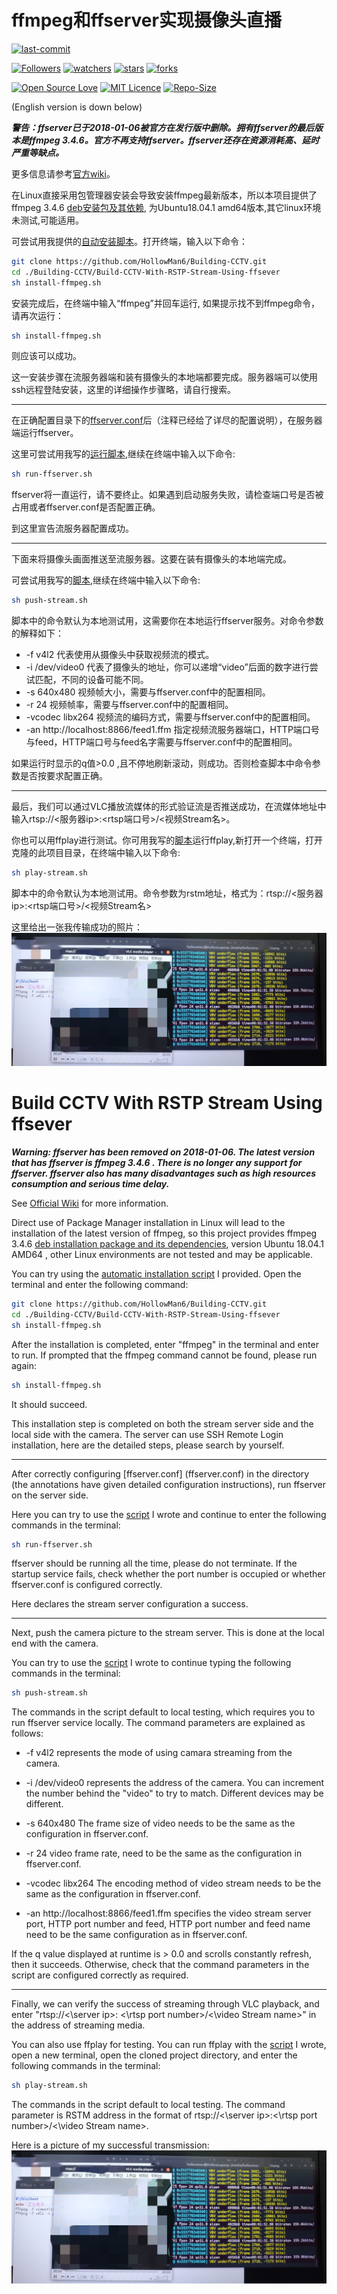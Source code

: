 # ffmpeg和ffserver实现摄像头直播

[![last-commit](https://img.shields.io/github/last-commit/HollowMan6/Building-CCTV)](../../graphs/commit-activity)

[![Followers](https://img.shields.io/github/followers/HollowMan6?style=social)](https://github.com/HollowMan6?tab=followers)
[![watchers](https://img.shields.io/github/watchers/HollowMan6/Building-CCTV?style=social)](../../watchers)
[![stars](https://img.shields.io/github/stars/HollowMan6/Building-CCTV?style=social)](../../stargazers)
[![forks](https://img.shields.io/github/forks/HollowMan6/Building-CCTV?style=social)](../../stargazers)

[![Open Source Love](https://badges.frapsoft.com/os/v1/open-source.svg?v=103)](https://hollowman6.github.io/fund.html)
[![MIT Licence](https://badges.frapsoft.com/os/mit/mit.svg?v=103)](https://opensource.org/licenses/mit-license.php)
[![Repo-Size](https://img.shields.io/github/repo-size/HollowMan6/Building-CCTV.svg)](../../archive/master.zip)

(English version is down below)

***警告：ffserver已于2018-01-06被官方在发行版中删除。拥有ffserver的最后版本是ffmpeg 3.4.6。官方不再支持ffserver。ffserver还存在资源消耗高、延时严重等缺点。***

更多信息请参考[官方wiki](http://trac.ffmpeg.org/wiki)。

在Linux直接采用包管理器安装会导致安装ffmpeg最新版本，所以本项目提供了ffmpeg 3.4.6 [deb安装包及其依赖](./ffmpeg3.4.6), 为Ubuntu18.04.1 amd64版本,其它linux环境未测试,可能适用。

可尝试用我提供的[自动安装脚本](./install-ffmpeg.sh)。打开终端，输入以下命令：

```sh
git clone https://github.com/HollowMan6/Building-CCTV.git
cd ./Building-CCTV/Build-CCTV-With-RSTP-Stream-Using-ffsever
sh install-ffmpeg.sh
```

安装完成后，在终端中输入“ffmpeg”并回车运行, 如果提示找不到ffmpeg命令，请再次运行：

```sh
sh install-ffmpeg.sh
```

则应该可以成功。

这一安装步骤在流服务器端和装有摄像头的本地端都要完成。服务器端可以使用ssh远程登陆安装，这里的详细操作步骤略，请自行搜索。

---

在正确配置目录下的[ffserver.conf](ffserver.conf)后（注释已经给了详尽的配置说明），在服务器端运行ffserver。

这里可尝试用我写的[运行脚本](./run-ffserver.sh),继续在终端中输入以下命令:

```sh
sh run-ffserver.sh
```

ffserver将一直运行，请不要终止。如果遇到启动服务失败，请检查端口号是否被占用或者ffserver.conf是否配置正确。

到这里宣告流服务器配置成功。

---

下面来将摄像头画面推送至流服务器。这要在装有摄像头的本地端完成。

可尝试用我写的[脚本](./push-stream.sh),继续在终端中输入以下命令:

```sh
sh push-stream.sh
```

脚本中的命令默认为本地测试用，这需要你在本地运行ffserver服务。对命令参数的解释如下：

* -f v4l2 代表使用从摄像头中获取视频流的模式。
* -i /dev/video0 代表了摄像头的地址，你可以递增“video”后面的数字进行尝试匹配，不同的设备可能不同。
* -s 640x480 视频帧大小，需要与ffserver.conf中的配置相同。
* -r 24 视频帧率，需要与ffserver.conf中的配置相同。
* -vcodec libx264 视频流的编码方式，需要与ffserver.conf中的配置相同。
* -an http://localhost:8866/feed1.ffm 指定视频流服务器端口，HTTP端口号与feed，HTTP端口号与feed名字需要与ffserver.conf中的配置相同。

如果运行时显示的q值>0.0 ,且不停地刷新滚动，则成功。否则检查脚本中命令参数是否按要求配置正确。

----

最后，我们可以通过VLC播放流媒体的形式验证流是否推送成功，在流媒体地址中输入rtsp://<服务器ip>:<rtsp端口号>/<视频Stream名>。

你也可以用ffplay进行测试。你可用我写的[脚本](./play-stream.sh)运行ffplay,新打开一个终端，打开克隆的此项目目录，在终端中输入以下命令:

```sh
sh play-stream.sh
```

脚本中的命令默认为本地测试用。命令参数为rstm地址，格式为：rtsp://<服务器ip>:<rtsp端口号>/<视频Stream名>

这里给出一张我传输成功的照片：
![](success.jpg)

# Build CCTV With RSTP Stream Using ffsever

***Warning: ffserver has been removed on 2018-01-06. The latest version that has ffserver is ffmpeg 3.4.6 . There is no longer any support for ffserver. ffserver also has many disadvantages such as high resources consumption and serious time delay.***

See [Official Wiki](http://trac.ffmpeg.org/wiki) for more information.

Direct use of Package Manager installation in Linux will lead to the installation of the latest version of ffmpeg, so this project provides ffmpeg 3.4.6 [deb installation package and its dependencies](./ffmpeg3.4.6), version Ubuntu 18.04.1 AMD64 , other Linux environments are not tested and may be applicable.

You can try using the [automatic installation script](./install-ffmpeg.sh) I provided. Open the terminal and enter the following command:

```sh
git clone https://github.com/HollowMan6/Building-CCTV.git
cd ./Building-CCTV/Build-CCTV-With-RSTP-Stream-Using-ffsever
sh install-ffmpeg.sh
```

After the installation is completed, enter "ffmpeg" in the terminal and enter to run. If prompted that the ffmpeg command cannot be found, please run again:

```sh
sh install-ffmpeg.sh
```

It should succeed.

This installation step is completed on both the stream server side and the local side with the camera. The server can use SSH Remote Login installation, here are the detailed steps, please search by yourself.

---

After correctly configuring [ffserver.conf] (ffserver.conf) in the directory (the annotations have given detailed configuration instructions), run ffserver on the server side.

Here you can try to use the [script](./run-ffserver.sh) I wrote and continue to enter the following commands in the terminal:

```sh
sh run-ffserver.sh
```

ffserver should be running all the time, please do not terminate. If the startup service fails, check whether the port number is occupied or whether ffserver.conf is configured correctly.

Here declares the stream server configuration a success.

----

Next, push the camera picture to the stream server. This is done at the local end with the camera.

You can try to use the [script](./push-stream.sh) I wrote to continue typing the following commands in the terminal:

```sh
sh push-stream.sh
```

The commands in the script default to local testing, which requires you to run ffserver service locally. The command parameters are explained as follows:

* -f v4l2 represents the mode of using camara streaming from the camera.

* -i /dev/video0 represents the address of the camera. You can increment the number behind the "video" to try to match. Different devices may be different.

* -s 640x480 The frame size of video needs to be the same as the configuration in ffserver.conf.

* -r 24 video frame rate, need to be the same as the configuration in ffserver.conf.

* -vcodec libx264 The encoding method of video stream needs to be the same as the configuration in ffserver.conf.

* -an http://localhost:8866/feed1.ffm specifies the video stream server port, HTTP port number and feed, HTTP port number and feed name need to be the same configuration as in ffserver.conf.

If the q value displayed at runtime is > 0.0 and scrolls constantly refresh, then it succeeds. Otherwise, check that the command parameters in the script are configured correctly as required.

---

Finally, we can verify the success of streaming through VLC playback, and enter "rtsp://<\server ip>: <\rtsp port number>/<\video Stream name>" in the address of streaming media.

You can also use ffplay for testing. You can run ffplay with the [script](./play-stream.sh) I wrote, open a new terminal, open the cloned project directory, and enter the following commands in the terminal:

```sh
sh play-stream.sh
```

The commands in the script default to local testing. The command parameter is RSTM address in the format of rtsp://<\server ip>:<\rtsp port number>/<\video Stream name>.

Here is a picture of my successful transmission:
![](success.jpg)

